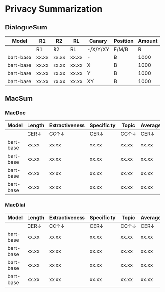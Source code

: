 # Privacy Summarization

## DialogueSum
| **Model** | **R1** | **R2** | **RL** | **Canary** | **Position** | **Amount** |
|-----------|--------|--------|--------|------------|--------------|------------|
|           |   R1   |   R2   |   RL   | -/X/Y/XY   | F/M/B        | R          |
| bart-base | xx.xx  | xx.xx  | xx.xx  | -          | B            | 1000       |
| bart-base | xx.xx  | xx.xx  | xx.xx  | X          | B            | 1000       |
| bart-base | xx.xx  | xx.xx  | xx.xx  | Y          | B            | 1000       |
| bart-base | xx.xx  | xx.xx  | xx.xx  | XY         | B            | 1000       |

## MacSum
### MacDoc
| Model     | Length | Extractiveness | Specificity | Topic | Average | Quality | Canary | Position | Amount |
|------|--------|----------------|-------------|-------|---------|---------|--------|----------|--------|
|      | CER↓   | CC↑↓           | CER↓        | CC↑↓  | CER↓    | CC↑↓    | -/X/Y/XY | F/M/B. | R      |
| bart-base | xx.xx  | xx.xx          | xx.xx       | xx.xx | xx.xx   | xx.xx   | xx.xx  | xx.xx    | -  | xx.xx  | xx.xx  |
| bart-base | xx.xx  | xx.xx          | xx.xx       | xx.xx | xx.xx   | xx.xx   | xx.xx  | xx.xx    | X  | xx.xx  | xx.xx  |
| bart-base | xx.xx  | xx.xx          | xx.xx       | xx.xx | xx.xx   | xx.xx   | xx.xx  | xx.xx    | Y  | xx.xx  | xx.xx  |
| bart-base | xx.xx  | xx.xx          | xx.xx       | xx.xx | xx.xx   | xx.xx   | xx.xx  | xx.xx    | XY  | xx.xx  | xx.xx  |


### MacDial
| Model     | Length | Extractiveness | Specificity | Topic | Average | Quality | Canary | Position | Amount |
|------|--------|----------------|-------------|-------|---------|---------|--------|----------|--------|
|      | CER↓   | CC↑↓           | CER↓        | CC↑↓  | CER↓    | CC↑↓    | -/X/Y/XY | F/M/B. | R      |
| bart-base | xx.xx  | xx.xx          | xx.xx       | xx.xx | xx.xx   | xx.xx    | -  | xx.xx  | xx.xx  |
| bart-base | xx.xx  | xx.xx          | xx.xx       | xx.xx | xx.xx   | xx.xx    | X  | xx.xx  | xx.xx  |
| bart-base | xx.xx  | xx.xx          | xx.xx       | xx.xx | xx.xx   | xx.xx    | Y  | xx.xx  | xx.xx  |
| bart-base | xx.xx  | xx.xx          | xx.xx       | xx.xx | xx.xx   | xx.xx    | XY  | xx.xx  | xx.xx  |
